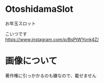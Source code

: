 # OtoshidamaSlot
お年玉スロット  
  
こいつです  
https://www.instagram.com/p/BsPtWYonk4Z/

# 画像について
著作権に引っかかるのも嫌なので、載せません
